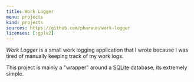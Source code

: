 ```yaml
---
title: Work Logger
menu: projects
kind: projects
sources: https://github.com/pharaun/work-logger
licenses: [:gplv2]
---
```


_Work Logger_ is a small work logging application that I wrote because I was
tired of manually keeping track of my work logs.

This project is mainly a "wrapper" around a [SQLite](http://www.sqlite.org/) database,
its extremely simple.
